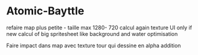 # Atomic-Bayttle


refaire map plus petite - taille max 1280- 720
calcul again texture UI only if new
calcul of big spritesheet like background and water optimisation

Faire impact dans map avec texture tour qui dessine en alpha addition